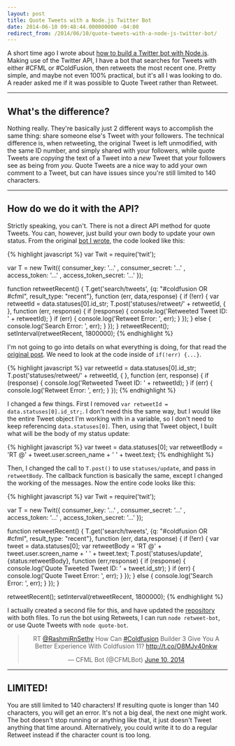 ```yaml
---
layout: post
title: Quote Tweets with a Node.js Twitter Bot
date: 2014-06-10 09:48:44.000000000 -04:00
redirect_from: /2014/06/10/quote-tweets-with-a-node-js-twitter-bot/
---
```

A short time ago I wrote about [how to build a Twitter bot with Node.js](/blog/2014/05/09/build-a-twitter-bot-with-node-js/). Making use of the Twitter API, I have a bot that searches for Tweets with either #CFML or #ColdFusion, then retweets the most recent one. Pretty simple, and maybe not even 100% practical, but it's all I was looking to do. A reader asked me if it was possible to Quote Tweet rather than Retweet.

___

## What's the difference?
Nothing really. They're basically just 2 different ways to accomplish the same thing: share someone else's Tweet with your followers. The technical difference is, when retweeting, the original Tweet is left unmodified, with the same ID number, and simply shared with your followers, while quote Tweets are *copying* the text of a Tweet into a *new* Tweet that your followers see as being from *you*. Quote Tweets are a nice way to add your own comment to a Tweet, but can have issues since you're still limited to 140 characters.

___

## How do we do it with the API?
Strictly speaking, you can't. There is not a direct API method for quote Tweets. You can, however, just build your own body to update your own status. From the original [bot I wrote](/blog/2014/05/09/build-a-twitter-bot-with-node-js/), the code looked like this:

{% highlight javascript %}
var Twit = require('twit');

var T = new Twit({
    consumer_key: '...'
    , consumer_secret: '...'
    , access_token: '...'
    , access_token_secret: '...'
});

function retweetRecent() {
    T.get('search/tweets', {q: "#coldfusion OR #cfml", result_type: "recent"}, function (err, data,response) {
        if (!err) {
            var retweetId = data.statuses[0].id_str;
            T.post('statuses/retweet/' + retweetId, { }, function (err, response) {
                if (response) {
                    console.log('Retweeted Tweet ID: ' + retweetId);
                }
                if (err) {
                    console.log('Retweet Error: ', err);
                }
            });
        } else {
            console.log('Search Error: ', err);
        }
    });
}
retweetRecent();
setInterval(retweetRecent, 1800000);
{% endhighlight %}

I'm not going to go into details on what everything is doing, for that read the [original post](/blog/2014/05/09/build-a-twitter-bot-with-node-js/). We need to look at the code inside of `if(!err) {...}`.


{% highlight javascript %}
var retweetId = data.statuses[0].id_str;
T.post('statuses/retweet/' + retweetId, { }, function (err, response) {
    if (response) {
        console.log('Retweeted Tweet ID: ' + retweetId);
    }
    if (err) {
        console.log('Retweet Error: ', err);
    }
});
{% endhighlight %}

I changed a few things. First I removed `var retweetId = data.statuses[0].id_str;`. I don't need this the same way, but I would like the entire Tweet object I'm working with in a variable, so I don't need to keep referencing `data.statuses[0]`. Then, using that Tweet object, I built what will be the body of my status update:

{% highlight javascript %}
var tweet = data.statuses[0];
var retweetBody = 'RT @' + tweet.user.screen_name + ' ' + tweet.text;
{% endhighlight %}


Then, I changed the call to `T.post()` to use `statuses/update`, and pass in `retweetBody`. The callback function is basically the same, except I changed the working of the messages. Now the entire code looks like this:

{% highlight javascript %}
var Twit = require('twit');

var T = new Twit({
    consumer_key: '...'
    , consumer_secret: '...'
    , access_token: '...'
    , access_token_secret: '...'
});

function retweetRecent() {
    T.get('search/tweets', {q: "#coldfusion OR #cfml", result_type: "recent"}, function (err, data,response) {
        if (!err) {
            var tweet = data.statuses[0];
            var retweetBody = 'RT @' + tweet.user.screen_name + ' ' + tweet.text;
            T.post('statuses/update',{status:retweetBody}, function (err,response) {
                if (response) {
                    console.log('Quote Tweeted Tweet ID: ' + tweet.id_str);
                }
                if (err) {
                    console.log('Quote Tweet Error: ', err);
                }
            });
        } else {
            console.log('Search Error: ', err);
        }
    });
}

retweetRecent();
setInterval(retweetRecent, 1800000);
{% endhighlight %}


I actually created a second file for this, and have updated the [repository](https://github.com/MarkRabey/node-twitter-bot"target="_blank) with both files. To run the bot using Retweets, I can run `node retweet-bot`, or use Quote Tweets with `node quote-bot`.

<blockquote class="twitter-tweet" lang="en" align="center"><p>RT <a href="https://twitter.com/RashmiRnSethy">@RashmiRnSethy</a> How Can <a href="https://twitter.com/search?q=%23Coldfusion&amp;src=hash">#Coldfusion</a> Builder 3 Give You A Better Experience With Coldfusion 11? <a href="http://t.co/O8MJv40nkw">http://t.co/O8MJv40nkw</a></p>&mdash; CFML Bot (@CFMLBot) <a href="https://twitter.com/CFMLBot/statuses/476352651383554048">June 10, 2014</a></blockquote>
<script async src="//platform.twitter.com/widgets.js" charset="utf-8"></script>

___

## LIMITED!
You are still limited to 140 characters! If resulting quote is longer than 140 characters, you will get an error. It's not a big deal, the next one might work. The bot doesn't stop running or anything like that, it just doesn't Tweet anything that time around. Alternatively, you could write it to do a regular Retweet instead if the character count is too long.
